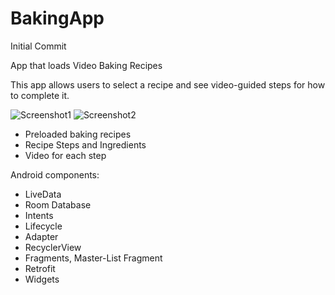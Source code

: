 # BakingApp
Initial Commit

App that loads Video Baking Recipes

This app allows users to select a recipe and see video-guided steps for how to complete it.

![Screenshot1](https://github.com/connie-chow/PopularMovies-1/blob/master/baking1.png?raw=true)
![Screenshot2](https://github.com/connie-chow/PopularMovies-1/blob/master/baking2.png?raw=true)

* Preloaded baking recipes
* Recipe Steps and Ingredients
* Video for each step


Android components: 
* LiveData
* Room Database
* Intents
* Lifecycle
* Adapter
* RecyclerView
* Fragments, Master-List Fragment
* Retrofit
* Widgets
